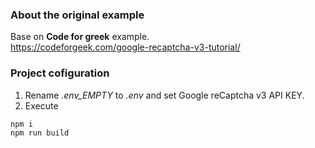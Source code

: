 ### About the original example
Base on **Code for greek** example.  
https://codeforgeek.com/google-recaptcha-v3-tutorial/

### Project cofiguration
1. Rename *.env_EMPTY* to *.env* and set Google reCaptcha v3 API KEY.  
2. Execute
```
npm i  
npm run build
```
